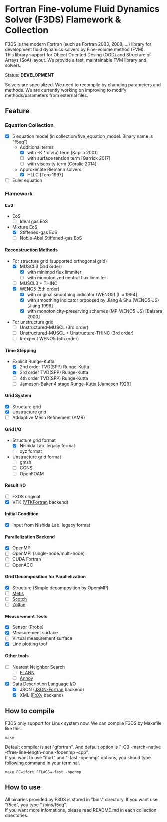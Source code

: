 # Fortran Fine-volume Fluid Dynamics Solver (F3DS) Flamework & Collection

F3DS is the modern Fortran (such as Fortran 2003, 2008, ...) library for development fluid dynamics solvers by Fine-volume method (FVM).  
This library support for Object Oriented Desing (OOD) and Structure of Arrays (SoA) layout. 
We provide a fast, maintainable FVM library and solvers.  

Status: **DEVELOPMENT**  

Solvers are specialized. We need to recompile by changing parameters and methods. 
We are currently working on improving to modify methods/parameters from external files.

## Feature

### Equation Collection

- [x] 5 equation model (in collection/five_equation_model. Binary name is "f5eq")
    - Additional terms
        - [x] with -K * div(u) term [Kapila 2001]
        - [ ] with surface tension term [Garrick 2017]
        - [ ] with viscosity term [Coralic 2014]
    - Approximate Riemann solvers
        - [x] HLLC [Toro 1997]
- [ ] Euler equation

### Flamework

#### EoS

- EoS
    - [ ] Ideal gas EoS
- Mixture EoS
    - [x] Stiffened-gas EoS
    - [ ] Noble-Abel Stiffened-gas EoS

#### Reconstruction Methods

- For structure grid (supported orthogonal grid)
    - [x] MUSCL3 (3rd order)
        - [x] with minimod flux limmiter
        - [ ] with monotonized central flux limmiter
    - [ ] MUSCL3 + THINC
    - [x] WENO5 (5th order)
        - [x] with original smoothing indicator (WENO5) [Liu 1994]
        - [x] with smoothing indicator proposed by Jiang & Shu (WENO5-JS) [Jiang 1996]
        - [x] with monotonicity-preserving schemes (MP-WENO5-JS) [Balsara 2000]
- For unstructure grid
    - [ ] Unstructured-MUSCL (3rd order)
    - [ ] Unstructured-MUSCL + Unstructure-THINC (3rd order)
    - [ ] k-expect WENO5 (5th order)

#### Time Stepping

- Explicit Runge-Kutta
    - [x] 2nd order TVD(SPP) Runge-Kutta
    - [x] 3rd order TVD(SPP) Runge-Kutta
    - [ ] 4th order TVD(SPP) Runge-Kutta
    - [ ] Jameson-Baker 4 stage Runge-Kutta [Jameson 1929]

#### Grid System

- [x] Structure grid
- [x] Unstructure grid
- [ ] Addaptive Mesh Refinement (AMR)

#### Grid I/O

- Structure grid format
    - [x] Nishida Lab. legacy format
    - [ ] xyz format
- Unstructure grid format
    - [ ] gmsh
    - [ ] CGNS
    - [ ] OpenFOAM

#### Result I/O

- [ ] F3DS original
- [x] VTK ([VTKFortran](https://github.com/szaghi/VTKFortran) backend)

#### Initial Condition

- [x] Input from Nishida Lab. legacy format

#### Parallelization Backend

- [x] OpenMP
- [ ] OpenMPI (single-node/multi-node)
- [ ] CUDA Fortran
- [ ] OpenACC

#### Grid Decomposition for Parallelization

- [x] Structure (Simple decomposition by OpemMP)
- [ ] [Metis](https://github.com/KarypisLab/METIS)
- [ ] [Scotch](https://gitlab.inria.fr/scotch/scotch)
- [ ] [Zoltan](https://github.com/sandialabs/Zoltan)

#### Measurement Tools

- [x] Sensor (Probe)
- [x] Measurement surface
- [ ] Virtual measurement surface
- [x] Line plotting tool

#### Other tools

- [ ] Nearest Neighbor Search
    - [ ] [FLANN](https://github.com/flann-lib/flann)
    - [ ] [Annoy](https://github.com/spotify/annoy)
- [x] Data Description Language I/O
    - [x] JSON ([JSON-Fortran](https://github.com/jacobwilliams/json-fortran) backend)
    - [x] XML ([FoXy](https://github.com/Fortran-FOSS-Programmers/FoXy) backend)

## How to compile

F3DS only support for Linux system now. We can compile F3DS by Makefile like this.

```:shell
make
```

Default compiler is set "gfortran". And default option is "-O3 -march=native -ffree-line-length-none -fopenmp -cpp".  
If you want to use "ifort" and "-fast -openmp" options, you shoud type following command in your terminal.

```:shell
make FC=ifort FFLAGS=-fast -openmp
```

## How to use

All binaries provided by F3DS is stored in "bins" directory. If you want use "f5eq", you type "./bins/f5eq".  
If you want more infomations, please read README.md in each collection directories.